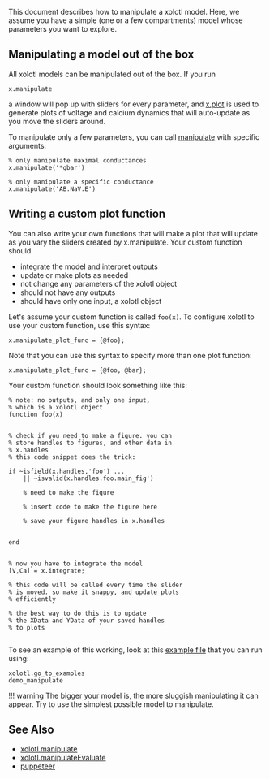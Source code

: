 This document describes how to manipulate a xolotl model. Here, we assume you have a simple (one or a few compartments) model whose parameters you want to explore. 

## Manipulating a model out of the box

All xolotl models can be manipulated out of the box. If you run


```
x.manipulate
```

a window will pop up with sliders for every parameter, and 
[x.plot](https://xolotl.readthedocs.io/en/master/reference/xolotl-methods/#plot)
is used to generate plots of voltage and calcium dynamics that will
auto-update as you move the sliders around.

To manipulate only a few parameters, you can call 
[manipulate](https://xolotl.readthedocs.io/en/master/reference/xolotl-methods/#manipulate) with specific arguments:

```
% only manipulate maximal conductances
x.manipulate('*gbar')

% only manipulate a specific conductance
x.manipulate('AB.NaV.E')

```

## Writing a custom plot function

You can also write your own functions that will make a plot that will update
as you vary the sliders created by x.manipulate. Your custom function should

* integrate the model and interpret outputs
* update or make plots as needed
* not change any parameters of the xolotl object 
* should not have any outputs
* should have only one input, a xolotl object

Let's assume your custom function is called `foo(x)`. 
To configure xolotl to use your custom function, use this syntax:


```
x.manipulate_plot_func = {@foo};
```

Note that you can use this syntax to specify more than one plot function:

```
x.manipulate_plot_func = {@foo, @bar};
```

Your custom function should look something like this:


```
% note: no outputs, and only one input,
% which is a xolotl object
function foo(x)


% check if you need to make a figure. you can
% store handles to figures, and other data in
% x.handles
% this code snippet does the trick: 

if ~isfield(x.handles,'foo') ...
	|| ~isvalid(x.handles.foo.main_fig')

	% need to make the figure

	% insert code to make the figure here

	% save your figure handles in x.handles


end


% now you have to integrate the model
[V,Ca] = x.integrate;

% this code will be called every time the slider
% is moved. so make it snappy, and update plots
% efficiently

% the best way to do this is to update
% the XData and YData of your saved handles
% to plots


```

To see an example of this working, look at this 
[example file](https://github.com/sg-s/xolotl/blob/master/examples/demo_manipulate.m) that you can run using:


```
xolotl.go_to_examples
demo_manipulate

```

!!! warning 
    The bigger your model is, the more sluggish manipulating it can appear. Try to use the simplest possible model to manipulate.


## See Also


* [xolotl.manipulate](https://xolotl.readthedocs.io/en/master/reference/xolotl-methods/#manipulate)
* [xolotl.manipulateEvaluate](https://xolotl.readthedocs.io/en/master/reference/xolotl-methods/#manipulateEvaluate)
* [puppeteer](https://github.com/sg-s/puppeteer)